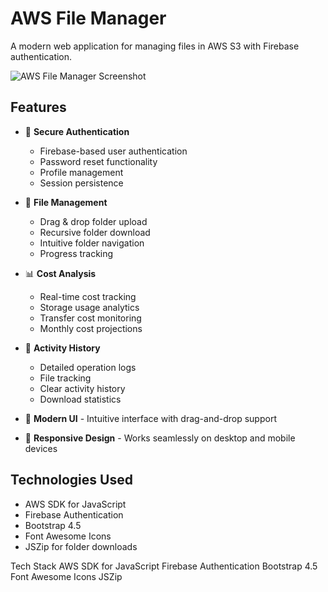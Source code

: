 # AWS File Manager

A modern web application for managing files in AWS S3 with Firebase authentication.

![AWS File Manager Screenshot](src/screenshot.png)

## Features

- 🔐 **Secure Authentication**
  - Firebase-based user authentication
  - Password reset functionality
  - Profile management
  - Session persistence

- 📁 **File Management**
  - Drag & drop folder upload
  - Recursive folder download
  - Intuitive folder navigation
  - Progress tracking

- 📊 **Cost Analysis**
  - Real-time cost tracking
  - Storage usage analytics
  - Transfer cost monitoring 
  - Monthly cost projections

- 📜 **Activity History**
  - Detailed operation logs
  - File tracking
  - Clear activity history
  - Download statistics

- 💫 **Modern UI** - Intuitive interface with drag-and-drop support
- 📱 **Responsive Design** - Works seamlessly on desktop and mobile devices

## Technologies Used

- AWS SDK for JavaScript
- Firebase Authentication
- Bootstrap 4.5
- Font Awesome Icons
- JSZip for folder downloads

Tech Stack
AWS SDK for JavaScript
Firebase Authentication
Bootstrap 4.5
Font Awesome Icons
JSZip
